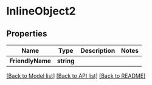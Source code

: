 # InlineObject2

## Properties

Name | Type | Description | Notes
------------ | ------------- | ------------- | -------------
**FriendlyName** | **string** |  | 

[[Back to Model list]](../README.md#documentation-for-models) [[Back to API list]](../README.md#documentation-for-api-endpoints) [[Back to README]](../README.md)


